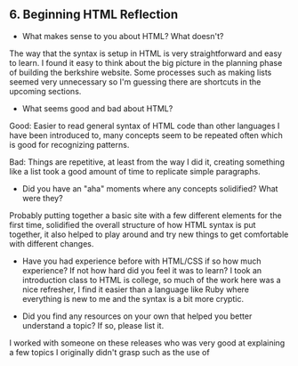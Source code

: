 ## 6. Beginning HTML Reflection

- What makes sense to you about HTML? What doesn't?

The way that the syntax is setup in HTML is very straightforward and easy to learn. I found it easy to think about the big picture in the planning phase of building the berkshire website. Some processes such as making lists seemed very unnecessary so I'm guessing there are shortcuts in the upcoming sections.


- What seems good and bad about HTML?

Good: Easier to read general syntax of HTML code than other languages I have been introduced to, many concepts seem to be repeated often which is good for recognizing patterns.

Bad: Things are repetitive, at least from the way I did it, creating something like a list took a good amount of time to replicate simple paragraphs.

- Did you have an "aha" moments where any concepts solidified? What were they?

Probably putting together a basic site with a few different elements for the first time, solidified the overall structure of how HTML syntax is put together, it also helped to play around and try new things to get comfortable with different changes.


- Have you had experience before with HTML/CSS if so how much experience? If not how hard did you feel it was to learn?
I took an introduction class to HTML is college, so much of the work here was a nice refresher, I find it easier than a language like Ruby where everything is new to me and the syntax is a bit more cryptic.


- Did you find any resources on your own that helped you better understand a topic? If so, please list it.

I worked with someone on these releases who was very good at explaining a few topics I originally didn't grasp such as the use of <div>

<!-- Add your reflection here. Remove the comment markers -->
